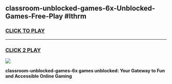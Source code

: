 
## classroom-unblocked-games-6x-Unblocked-Games-Free-Play #lthrm
<h3>
<a href="https://us.freeplayer.one?title=classroom-unblocked-games-6x&ref=9M">CLICK TO PLAY</a></h3>
<hr>

<h3>
<a href="https://us.freeplayer.one?title=classroom-unblocked-games-6x&ref=9M">CLICK 2 PLAY</a>
  
</h3>

<a href="https://us.freeplayer.one?title=classroom-unblocked-games-6x&ref=9M"><img src="https://clearcache.store/games.png"></a>


**classroom-unblocked-games-6x games unblocked: Your Gateway to Fun and Accessible Online Gaming**
